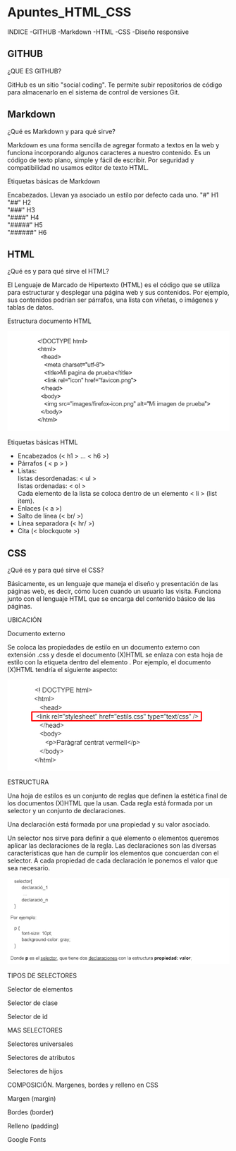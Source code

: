 # Apuntes_HTML_CSS
INDICE
-GITHUB
-Markdown
-HTML
-CSS
-Diseño responsive

## GITHUB
¿QUE ES GITHUB?

GitHub es un sitio "social coding". Te permite subir repositorios de código para almacenarlo en el sistema de control de versiones Git.

## Markdown
¿Qué es Markdown y para qué sirve?

Markdown es una forma sencilla de agregar formato a textos en la web y funciona incorporando algunos caracteres a nuestro contenido. Es un código de texto plano, simple y fácil de escribir. Por seguridad y compatibilidad no usamos editor de texto HTML.

Etiquetas básicas de Markdown

Encabezados. Llevan ya asociado un estilo por defecto cada uno.
"#" H1  
"##" H2  
"###" H3  
"####" H4  
"#####" H5  
"######" H6  

## HTML
¿Qué es y para qué sirve el HTML?

El Lenguaje de Marcado de Hipertexto (HTML) es el código que se utiliza para estructurar y desplegar una página web y sus contenidos. Por ejemplo, sus contenidos podrían ser párrafos, una lista con viñetas, o imágenes y tablas de datos.

Estructura documento HTML

![html5](html5.png)

Etiquetas básicas HTML

- Encabezados (< h1 > ... < h6 >) 
- Párrafos ( < p > )  
 - Listas:   
  listas desordenadas: < ul >  
  listas ordenadas: < ol >    
 Cada elemento de la lista se coloca dentro de un elemento < li > (list item).  
- Enlaces (< a >)  
- Salto de línea (< br/ >)   
- Línea separadora (< hr/ >)    
- Cita (< blockquote >)  
  
## CSS

¿Qué es y para qué sirve el CSS?
  
Básicamente, es un lenguaje que maneja el diseño y presentación de las páginas web, es decir, cómo lucen cuando un usuario las visita. Funciona junto con el lenguaje HTML que se encarga del contenido básico de las páginas.
  
UBICACIÓN
  
Documento externo

Se coloca las propiedades de estilo en un documento externo con extensión .css y desde el documento (X)HTML se enlaza con esta hoja de estilo con la etiqueta <link> dentro del elemento <head>. Por ejemplo, el documento (X)HTML tendría el siguiente aspecto:
  
![ubicacioncss](ubicacioncss.png)
  
ESTRUCTURA

Una hoja de estilos es un conjunto de reglas que definen la estética final de los documentos (X)HTML que la usan. Cada regla está formada por un selector y un conjunto de declaraciones.

Una declaración está formada por una propiedad y su valor asociado.

Un selector nos sirve para definir a qué elemento o elementos queremos aplicar las declaraciones de la regla. Las declaraciones son las diversas características que han de cumplir los elementos que concuerdan con el selector. A cada propiedad de cada declaración le ponemos el valor que sea necesario.

![estructuracss](estructuracss.png)
  
TIPOS DE SELECTORES

  Selector de elementos
  
  Selector de clase
  
  Selector de id
  
 MAS SELECTORES
  
  Selectores universales
  
  Selectores de atributos
  
  Selectores de hijos
  
COMPOSICIÓN. Margenes, bordes y relleno en CSS
  
  Margen (margin)
  
  Bordes (border)
  
  Relleno (padding)
  
  
Google Fonts

